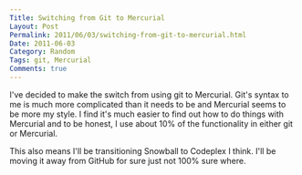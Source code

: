 ```yaml
---
Title: Switching from Git to Mercurial
Layout: Post
Permalink: 2011/06/03/switching-from-git-to-mercurial.html
Date: 2011-06-03
Category: Random
Tags: git, Mercurial 
Comments: true
---
```


I've decided to make the switch from using git to Mercurial. Git's syntax to me is much more complicated than it needs to be and Mercurial seems to be more my style. I find it's much easier to find out how to do things with Mercurial and to be honest, I use about 10% of the functionality in either git or Mercurial.

This also means I'll be transitioning Snowball to Codeplex I think. I'll be moving it away from GitHub for sure just not 100% sure where.
